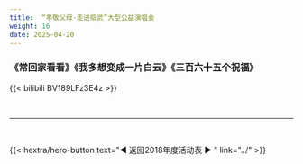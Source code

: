 ```yaml
---
title:  “孝敬父母·走进临武”大型公益演唱会
weight: 16
date: 2025-04-20
---
```


### 《常回家看看》《我多想变成一片白云》《三百六十五个祝福》

{{< bilibili BV189LFz3E4z >}}

<br>
<hr>
<br>

{{< hextra/hero-button text="◀ 返回2018年度活动表 ▶ " link="../" >}}

